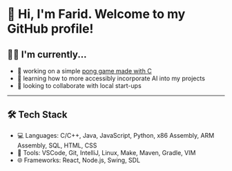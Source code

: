 # 👋 Hi, I'm Farid. Welcome to my GitHub profile! 
## 👨‍💻 I'm currently...
- 🎾 working on a simple [pong game made with C](https://github.com/Farid-Jam/Pong-Game)
- 🌱 learning how to more accessibly incorporate AI into my projects
- 🤝 looking to collaborate with local start-ups

---

## 🛠️ Tech Stack
- 💻 Languages: C/C++, Java, JavaScript, Python, x86 Assembly, ARM Assembly, SQL, HTML, CSS
- 🧰 Tools: VSCode, Git, IntelliJ, Linux, Make, Maven, Gradle, VIM
- 🌐 Frameworks: React, Node.js, Swing, SDL
